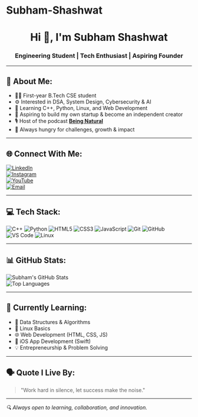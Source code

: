 # Subham-Shashwat
<h1 align="center">Hi 👋, I'm Subham Shashwat</h1>
<h3 align="center">Engineering Student | Tech Enthusiast | Aspiring Founder</h3>

---

## 🚀 About Me:

- 👨‍🎓 First-year B.Tech CSE student  
- ⚙️ Interested in DSA, System Design, Cybersecurity & AI  
- 🧠 Learning C++, Python, Linux, and Web Development  
- 💼 Aspiring to build my own startup & become an independent creator  
- 🎙️ Host of the podcast [**Being Natural**](#)  
- 🧠 Always hungry for challenges, growth & impact  

---

## 🌐 Connect With Me:

[![LinkedIn](https://img.shields.io/badge/LinkedIn-%230077B5.svg?logo=linkedin&logoColor=white)](https://linkedin.com/in/shashwatsubham)  
[![Instagram](https://img.shields.io/badge/Instagram-%23E4405F.svg?logo=instagram&logoColor=white)](https://instagram.com/your_instagram_handle)  
[![YouTube](https://img.shields.io/badge/YouTube-%23FF0000.svg?logo=youtube&logoColor=white)](https://youtube.com/@yourchannel)  
[![Email](https://img.shields.io/badge/Gmail-D14836?logo=gmail&logoColor=white)](mailto:subham.shashwat@example.com)

---

## 💻 Tech Stack:

![C++](https://img.shields.io/badge/C++-00599C?style=flat&logo=c%2b%2b&logoColor=white)
![Python](https://img.shields.io/badge/Python-3776AB?style=flat&logo=python&logoColor=white)
![HTML5](https://img.shields.io/badge/HTML5-E34F26?style=flat&logo=html5&logoColor=white)
![CSS3](https://img.shields.io/badge/CSS3-1572B6?style=flat&logo=css3&logoColor=white)
![JavaScript](https://img.shields.io/badge/JavaScript-F7DF1E?style=flat&logo=javascript&logoColor=black)
![Git](https://img.shields.io/badge/Git-F05032?style=flat&logo=git&logoColor=white)
![GitHub](https://img.shields.io/badge/GitHub-181717?style=flat&logo=github&logoColor=white)
![VS Code](https://img.shields.io/badge/VSCode-007ACC?style=flat&logo=visual-studio-code&logoColor=white)
![Linux](https://img.shields.io/badge/Linux-FCC624?style=flat&logo=linux&logoColor=black)

---

## 📊 GitHub Stats:

![Subham's GitHub Stats](https://github-readme-stats.vercel.app/api?username=SubhamShashwat&show_icons=true&theme=tokyonight)  
![Top Languages](https://github-readme-stats.vercel.app/api/top-langs/?username=SubhamShashwat&layout=compact&theme=tokyonight)

---

## 🧠 Currently Learning:

- 🔢 Data Structures & Algorithms  
- 🐧 Linux Basics  
- 🌐 Web Development (HTML, CSS, JS)  
- 📱 iOS App Development (Swift)  
- 💡 Entrepreneurship & Problem Solving  

---

## 🗣️ Quote I Live By:

> "Work hard in silence, let success make the noise."

---

_🔍 Always open to learning, collaboration, and innovation._


